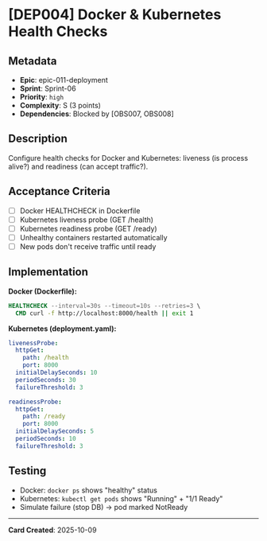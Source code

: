 # [DEP004] Docker & Kubernetes Health Checks

## Metadata
- **Epic**: epic-011-deployment
- **Sprint**: Sprint-06
- **Priority**: `high`
- **Complexity**: S (3 points)
- **Dependencies**: Blocked by [OBS007, OBS008]

## Description
Configure health checks for Docker and Kubernetes: liveness (is process alive?) and readiness (can accept traffic?).

## Acceptance Criteria
- [ ] Docker HEALTHCHECK in Dockerfile
- [ ] Kubernetes liveness probe (GET /health)
- [ ] Kubernetes readiness probe (GET /ready)
- [ ] Unhealthy containers restarted automatically
- [ ] New pods don't receive traffic until ready

## Implementation
**Docker (Dockerfile):**
```dockerfile
HEALTHCHECK --interval=30s --timeout=10s --retries=3 \
  CMD curl -f http://localhost:8000/health || exit 1
```

**Kubernetes (deployment.yaml):**
```yaml
livenessProbe:
  httpGet:
    path: /health
    port: 8000
  initialDelaySeconds: 10
  periodSeconds: 30
  failureThreshold: 3

readinessProbe:
  httpGet:
    path: /ready
    port: 8000
  initialDelaySeconds: 5
  periodSeconds: 10
  failureThreshold: 3
```

## Testing
- Docker: `docker ps` shows "healthy" status
- Kubernetes: `kubectl get pods` shows "Running" + "1/1 Ready"
- Simulate failure (stop DB) → pod marked NotReady

---
**Card Created**: 2025-10-09
